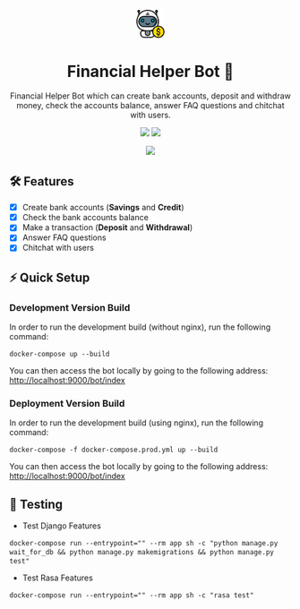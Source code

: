 <p align="center"><img src="./images/bot.png" width="10%"></p>
<h1 align="center">Financial Helper Bot 💬</h1>
<p align="center">Financial Helper Bot which can create bank accounts,
 deposit and withdraw money, check the accounts balance, answer FAQ questions and chitchat with users.</p>
<p align="center">
  <img src="https://img.shields.io/pypi/pyversions/rasa">
  <img src="https://img.shields.io/badge/rasa-3.2.2-yellowgreen">
</p>

<p align="center">
    <img src="https://img.shields.io/github/repo-size/achrafaourik/chatbot_rasa">
</p>

 ## 🛠 Features
- [x] Create bank accounts (**Savings** and **Credit**)
- [x] Check the bank accounts balance
- [x] Make a transaction (**Deposit** and **Withdrawal**)
- [x] Answer FAQ questions
- [x] Chitchat with users

## ⚡ Quick Setup

### Development Version Build
In order to run the development build (without nginx), run the following command:
```
docker-compose up --build
```

You can then access the bot locally by going to the following address: <a href="http://localhost:9000/bot/index">http://localhost:9000/bot/index</a>

### Deployment Version Build
In order to run the development build (using nginx), run the following command:

```
docker-compose -f docker-compose.prod.yml up --build
```

You can then access the bot locally by going to the following address: <a href="http://localhost:9000/bot/index">http://localhost:9000/bot/index</a>


## 🧪 Testing

- Test Django Features

```
docker-compose run --entrypoint="" --rm app sh -c "python manage.py wait_for_db && python manage.py makemigrations && python manage.py test"
```

- Test Rasa Features

```
docker-compose run --entrypoint="" --rm app sh -c "rasa test"
```

